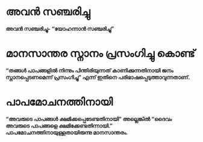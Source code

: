 # അവൻ സഞ്ചരിച്ചു
<b>അവൻ സഞ്ചരിച്ചു<b>- “യോഹന്നാൻ സഞ്ചരിച്ചു”
# മാനസാന്തര സ്നാനം പ്രസംഗിച്ചു കൊണ്ട്
“തങ്ങൾ പാപങ്ങളിൽ നിന്നും പിന്തിരിയുന്നത് കാണിക്കുന്നതിനായി ജനം സ്നാനപ്പെടണമെന്ന് പ്രസംഗിച്ചു” എന്ന് ഇതിനെ പരിഭാഷപ്പെടുത്താവുന്നതാണ്.
# പാപമോചനത്തിനായി
“അവരുടെ പാപങ്ങൾ ക്ഷമിക്കപ്പെടേണ്ടതിനായി” അല്ലെങ്കിൽ “ദൈവം അവരുടെ പാപങ്ങളെ ക്ഷമിക്കേണ്ടതിന്നായി.” പാപമോചനത്തിനായുള്ളതായിരുന്നു മാനസാന്തരം.
